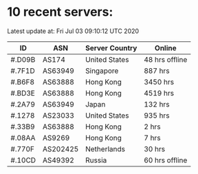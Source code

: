 # 10 recent servers:

Latest update at: Fri Jul 03 09:10:12 UTC 2020

| ID | ASN | Server Country | Online |
| -- | --- | -------------- | ------ |
| #.D09B | AS174 | United States | 48 hrs offline |
| #.7F1D | AS63949 | Singapore | 887 hrs |
| #.B6F8 | AS63888 | Hong Kong | 3450 hrs |
| #.BD3E | AS63888 | Hong Kong | 4519 hrs |
| #.2A79 | AS63949 | Japan | 132 hrs |
| #.1278 | AS23033 | United States | 935 hrs |
| #.33B9 | AS63888 | Hong Kong | 2 hrs |
| #.08AA | AS9269 | Hong Kong | 7 hrs |
| #.770F | AS202425 | Netherlands | 30 hrs |
| #.10CD | AS49392 | Russia | 60 hrs offline |

